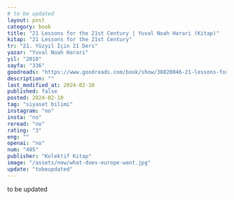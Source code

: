 ```yaml
---
# to be updated
layout: post
category: book
title: "21 Lessons for the 21st Century | Yuval Noah Harari (Kitap)"
kitap: "21 Lessons for the 21st Century"
tr: "21. Yüzyıl İçin 21 Ders"
yazar: "Yuval Noah Harari"
yil: "2018"
sayfa: "336"
goodreads: "https://www.goodreads.com/book/show/38820046-21-lessons-for-the-21st-century"
description: ""
last_modified_at: 2024-02-10
published: false
posted: 2024-02-10
tag: "siyaset bilimi"
instagram: "no"
insta: "no"
reread: "no"
rating: "3"
eng: ""
openai: "no"
num: "405"
publisher: "Kolektif Kitap"
image: "/assets/new/what-does-europe-want.jpg"
update: "tobeupdated"
---
```


to be updated
